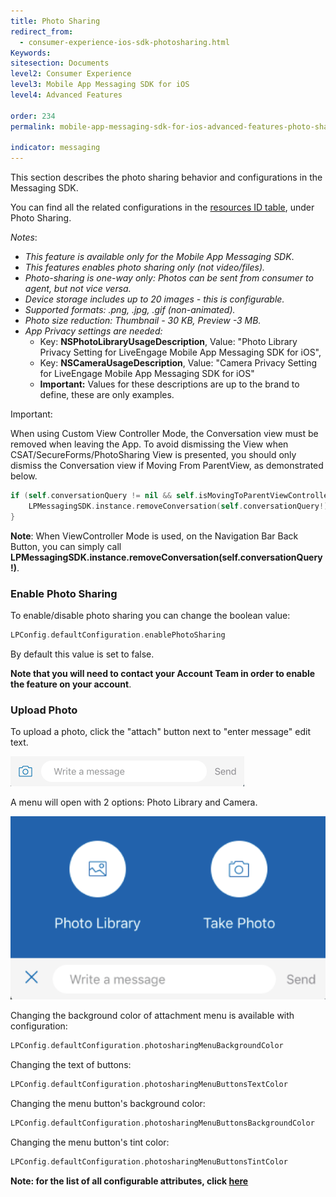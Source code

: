 ```yaml
---
title: Photo Sharing
redirect_from:
  - consumer-experience-ios-sdk-photosharing.html
Keywords:
sitesection: Documents
level2: Consumer Experience
level3: Mobile App Messaging SDK for iOS
level4: Advanced Features

order: 234
permalink: mobile-app-messaging-sdk-for-ios-advanced-features-photo-sharing.html

indicator: messaging
---
```


This section describes the photo sharing behavior and configurations in the Messaging SDK.

You can find all the related configurations in the [resources ID table](consumer-experience-ios-sdk-attributes.html), under Photo Sharing.

*Notes*:

- *This feature is available only for the Mobile App Messaging SDK*.
- *This features enables photo sharing only (not video/files).*
- *Photo-sharing is one-way only: Photos can be sent from consumer to agent, but not vice versa.*
- *Device storage includes up to 20 images - this is configurable.*
- *Supported formats: .png, .jpg, .gif (non-animated).*
- *Photo size reduction: Thumbnail - 30 KB, Preview -3 MB.*
- *App Privacy settings are needed:*
    - Key: **NSPhotoLibraryUsageDescription**, Value: "Photo Library Privacy Setting for LiveEngage Mobile App Messaging SDK for iOS",
    - Key: **NSCameraUsageDescription**, Value: "Camera Privacy Setting for LiveEngage Mobile App Messaging SDK for iOS"
    - **Important:** Values for these descriptions are up to the brand to define, these are only examples.
    
<div class="important">
Important:

When using Custom View Controller Mode, the Conversation view must be removed when leaving the App. To avoid dismissing the View when CSAT/SecureForms/PhotoSharing View is presented, you should only dismiss the Conversation view if Moving From ParentView, as demonstrated below.

</div>

```swift
if (self.conversationQuery != nil && self.isMovingToParentViewController){
    LPMessagingSDK.instance.removeConversation(self.conversationQuery!)
}
```

**Note**: When ViewController Mode is used, on the Navigation Bar Back Button, you can simply call **LPMessagingSDK.instance.removeConversation(self.conversationQuery!)**.

### Enable Photo Sharing

To enable/disable photo sharing you can change the boolean value:

```swift
LPConfig.defaultConfiguration.enablePhotoSharing
```

By default this value is set to false.

**Note that you will need to contact your Account Team in order to enable the feature on your account**.

### Upload Photo

To upload a photo, click the "attach" button next to "enter message" edit text.

![uploadphoto1](img/uploadphoto1.png)

A menu will open with 2 options: Photo Library and Camera.

![uploadphoto2](img/uploadphoto2.png)

Changing the background color of attachment menu is available with configuration:

```swift
LPConfig.defaultConfiguration.photosharingMenuBackgroundColor
```

Changing the text of buttons:

```swift
LPConfig.defaultConfiguration.photosharingMenuButtonsTextColor
```

Changing the menu button's background color:

```swift
LPConfig.defaultConfiguration.photosharingMenuButtonsBackgroundColor
```

Changing the menu button's tint color:

```swift
LPConfig.defaultConfiguration.photosharingMenuButtonsTintColor
```

**Note: for the list of all configurable attributes, click [here](consumer-experience-ios-sdk-attributes.html#photo-sharing)**
